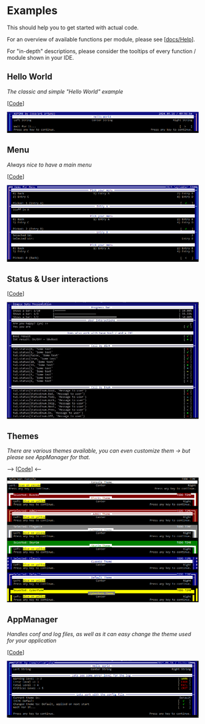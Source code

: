 Examples
========

This should help you to get started with actual code.

For an overview of available functions per module, please see [[docs/Help](https://github.com/sri-arjuna/Aspire/blob/master/docs/Help.md)].

For "in-depth" descriptions, please consider the tooltips of every function / module shown in your IDE.


## Hello World

*The classic and simple "Hello World" example*

[[Code](https://github.com/sri-arjuna/Aspire/blob/master/docs/examples/Hello_World.py)]

![Preview](https://github.com/sri-arjuna/Aspire/blob/master/docs/img/HelloWorld.jpg?raw=True)


## Menu

*Always nice to have a main menu*

[[Code](https://github.com/sri-arjuna/Aspire/blob/master/docs/examples/Menu.py)]

![Preview](https://github.com/sri-arjuna/Aspire/blob/master/docs/img/Menu.jpg?raw=True)


## Status & User interactions

[[Code](https://github.com/sri-arjuna/Aspire/blob/master/docs/examples/Data_Interactions.py)]

![Preview](https://github.com/sri-arjuna/Aspire/blob/master/docs/img/yesno_status.jpg?raw=True)


## Themes

*There are various themes available, you can even customize them -> but please see AppManager for that.*

--> [[Code](https://github.com/sri-arjuna/Aspire/blob/master/docs/examples/Theme_Preview.py)] <--

![Preview](https://github.com/sri-arjuna/Aspire/blob/master/docs/img/themes.jpg?raw=True)


## AppManager

*Handles conf and log files, as well as it can easy change the theme used for your application*

[[Code](https://github.com/sri-arjuna/Aspire/blob/master/docs/examples/Hello_World_App.py)]

![Preview](https://github.com/sri-arjuna/Aspire/blob/master/docs/img/HelloWorldApp.jpg?raw=True)
